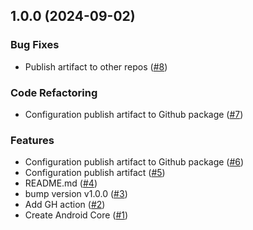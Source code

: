 
<a name="1.0.0"></a>
## 1.0.0 (2024-09-02)

### Bug Fixes

* Publish artifact to other repos ([#8](https://github.com/doananhtuan22111996/android-core/issues/8))

### Code Refactoring

* Configuration publish artifact to Github package ([#7](https://github.com/doananhtuan22111996/android-core/issues/7))

### Features

* Configuration publish artifact to Github package ([#6](https://github.com/doananhtuan22111996/android-core/issues/6))
* Configuration publish artifact ([#5](https://github.com/doananhtuan22111996/android-core/issues/5))
* README.md ([#4](https://github.com/doananhtuan22111996/android-core/issues/4))
* bump version v1.0.0 ([#3](https://github.com/doananhtuan22111996/android-core/issues/3))
* Add GH action ([#2](https://github.com/doananhtuan22111996/android-core/issues/2))
* Create Android Core ([#1](https://github.com/doananhtuan22111996/android-core/issues/1))

